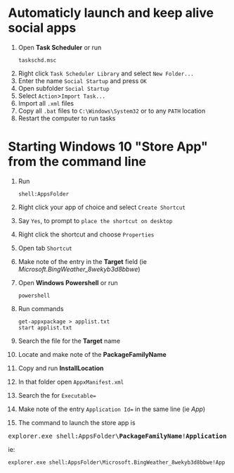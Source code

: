 # Automaticly launch and keep alive social apps

1. Open **Task Scheduler** or run 
   ```
   taskschd.msc
   ```
1. Right click `Task Scheduler Library` and select `New Folder...`
1. Enter the name `Social Startup` and press `OK`
1. Open subfolder `Social Startup`
1. Select `Action`>`Import Task...`
1. Import all `.xml` files
1. Copy all `.bat` files to `C:\Windows\System32` or to any `PATH` location
1. Restart the computer to run tasks

# Starting Windows 10 "Store App" from the command line

1. Run 
   ```
   shell:AppsFolder
   ```
1. Right click your app of choice and select `Create Shortcut`
1. Say `Yes`, to prompt to `place the shortcut on desktop`
1. Right click the shortcut and choose `Properties`
1. Open tab `Shortcut`
1. Make note of the entry in the **Target** field (ie _Microsoft.BingWeather_8wekyb3d8bbwe_) 
1. Open **Windows Powershell** or run 
   ```
   powershell
   ```
1. Run commands 
   ```
   get-appxpackage > applist.txt
   start applist.txt
   ```

1. Search the file for the **Target** name
1. Locate and make note of the **PackageFamilyName**
1. Copy and run **InstallLocation**
1. In that folder open `AppxManifest.xml`
1. Search the for `Executable=`
1. Make note of the entry `Application Id=` in the same line (ie _App_)
1. The command to launch the store app is

<pre>
explorer.exe shell:AppsFolder\<b>PackageFamilyName</b>!<b>Application Id</b>
</pre>

ie:

```
explorer.exe shell:AppsFolder\Microsoft.BingWeather_8wekyb3d8bbwe!App
```
